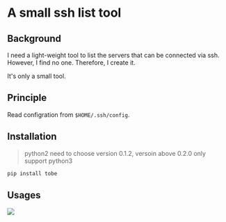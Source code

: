 # A small ssh list tool
## Background
I need a light-weight tool to list the servers that can be connected via ssh. However, I find no one. Therefore, I create it.

It's only a small tool.

## Principle
Read configration from `$HOME/.ssh/config`.

## Installation
> python2 need to choose version 0.1.2, versoin above 0.2.0 only support python3

```python
pip install tobe
```

## Usages
![](https://gitee.com/echohiyang/markdown-images/raw/master/kLYEjD.jpg)
